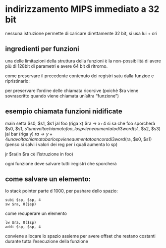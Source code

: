 # indirizzamento MIPS immediato a 32 bit
nessuna istruzione permette di caricare direttamente 32 bit, si usa lui + ori


## ingredienti per funzioni

una delle limitazioni della struttura della funzioni è la non-possibilità di avere più di 128bit di parametri e avere 64 bit di ritrorno.

come preservare il precedente contenuto dei registri satu dalla funzioe e ripristinarlo:

per preservare l’ordine delle chiamata ricorsive (poichè $ra viene sovrascritto quando viene chiamata un’altra “funzione”)

## esempio chiamata funzioni nidificate
main setta $s0, $s1, $s1
jal foo (riga x)
$ra → x+4
si sa che foo sporcherà $s0, $s1, $s1
una volta chiamato foo, lo sp viene aumentato di 3 word ($s1, $s2, $s3)
jal bar (riga y)
$ra → y+4
una volta chiamato bar lo sp viene aumentato ancora di 3 word($ra, $s0, $s1)(penso si salvi i valori dei reg per i quali aumenta lo sp)

jr $ra(in $ra cè l’istruzione in foo)



ogni funzione deve salvare tutti iregistri che sporcherà

## come salvare un elemento:
lo stack pointer parte d 1000, per pushare dello spazio:

```àrmasm
subi $sp, $sp, 4
sw $ra, 0($sp)
```

come recuperare un elemento 
```àrmasm
lw $ra, 0($sp)
addi $sp, $sp, 4
```

conviene allocare lo spazio assieme per avere offset che restano costanti durante tutta l’esecuzione della funzione